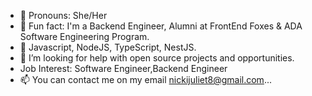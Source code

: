 - 👋 Pronouns: She/Her
- 👀 Fun fact: I'm a Backend Engineer, Alumni at FrontEnd Foxes & ADA Software Engineering Program.
- 🌱 Javascript, NodeJS, TypeScript, NestJS.
- 💞️ I’m looking for help with open source projects and opportunities.
- Job Interest: Software Engineer,Backend Engineer
- 📫 You can contact me on my email nickijuliet8@gmail.com...

<!---
AmakaJuliet/AmakaJuliet is a ✨ special ✨ repository because its `README.md` (this file) appears on your GitHub profile.
You can click the Preview link to take a look at your changes.
--->
